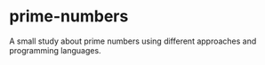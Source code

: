 # prime-numbers

A small study about prime numbers using different approaches and programming languages.

